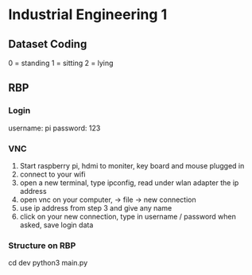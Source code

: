 # Industrial Engineering 1



## Dataset Coding

0 = standing
1 = sitting
2 = lying

## RBP  

### Login
username: pi
password: 123


### VNC
1. Start raspberry pi, hdmi to moniter, key board and mouse plugged in
2. connect to your wifi 
3. open a new terminal, type ipconfig, read under wlan adapter the ip address
3. open vnc on your computer, -> file -> new connection
4. use ip address from step 3 and give any name
5. click on your new connection, type in username / password when asked, save login data

### Structure on RBP

cd dev
python3 main.py